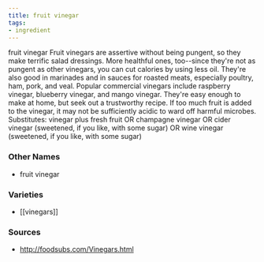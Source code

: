 ```yaml
---
title: fruit vinegar
tags:
- ingredient
---
```

fruit vinegar Fruit vinegars are assertive without being pungent, so they make terrific salad dressings. More healthful ones, too--since they're not as pungent as other vinegars, you can cut calories by using less oil. They're also good in marinades and in sauces for roasted meats, especially poultry, ham, pork, and veal. Popular commercial vinegars include raspberry vinegar, blueberry vinegar, and mango vinegar. They're easy enough to make at home, but seek out a trustworthy recipe. If too much fruit is added to the vinegar, it may not be sufficiently acidic to ward off harmful microbes. Substitutes: vinegar plus fresh fruit OR champagne vinegar OR cider vinegar (sweetened, if you like, with some sugar) OR wine vinegar (sweetened, if you like, with some sugar)

### Other Names

* fruit vinegar

### Varieties

* [[vinegars]]

### Sources
* http://foodsubs.com/Vinegars.html
